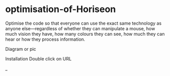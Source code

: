 # optimisation-of-Horiseon

Optimise the code so that everyone can use the exact same technology as anyone else—regardless of whether they can manipulate a mouse, how much vision they have, how many colours they can see, how much they can hear or how they process information.

Diagram or pic

Installation
Double click on URL

_
